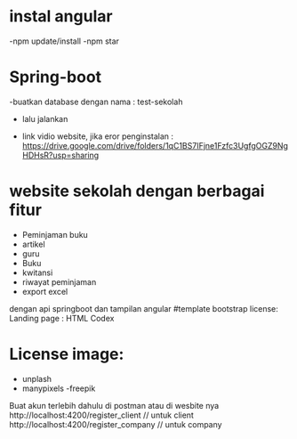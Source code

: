 # instal angular
-npm update/install
-npm star

# Spring-boot
-buatkan database dengan nama : test-sekolah
- lalu jalankan 

- link vidio website, jika eror penginstalan : https://drive.google.com/drive/folders/1qC1BS7IFjne1Fzfc3UgfgOGZ9NgHDHsR?usp=sharing
  
# website sekolah dengan berbagai fitur
- Peminjaman buku
- artikel
- guru
- Buku
- kwitansi
- riwayat peminjaman
- export excel


dengan api springboot dan tampilan angular
#template bootstrap license:
Landing page :  HTML Codex 

# License image:
- unplash
- manypixels
-freepik

Buat akun terlebih dahulu di postman atau di wesbite nya 
http://localhost:4200/register_client  // untuk client
http://localhost:4200/register_company // untuk company
